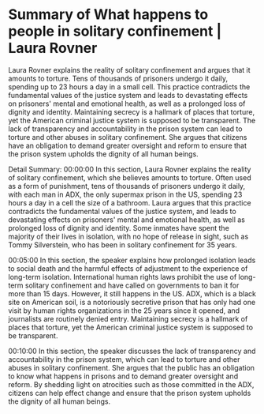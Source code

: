 # Summary of What happens to people in solitary confinement | Laura Rovner

Laura Rovner explains the reality of solitary confinement and argues that it amounts to torture. Tens of thousands of prisoners undergo it daily, spending up to 23 hours a day in a small cell. This practice contradicts the fundamental values of the justice system and leads to devastating effects on prisoners' mental and emotional health, as well as a prolonged loss of dignity and identity. Maintaining secrecy is a hallmark of places that torture, yet the American criminal justice system is supposed to be transparent. The lack of transparency and accountability in the prison system can lead to torture and other abuses in solitary confinement. She argues that citizens have an obligation to demand greater oversight and reform to ensure that the prison system upholds the dignity of all human beings.

Detail Summary: 
00:00:00
In this section, Laura Rovner explains the reality of solitary confinement, which she believes amounts to torture. Often used as a form of punishment, tens of thousands of prisoners undergo it daily, with each man in ADX, the only supermax prison in the US, spending 23 hours a day in a cell the size of a bathroom. Laura argues that this practice contradicts the fundamental values of the justice system, and leads to devastating effects on prisoners' mental and emotional health, as well as prolonged loss of dignity and identity. Some inmates have spent the majority of their lives in isolation, with no hope of release in sight, such as Tommy Silverstein, who has been in solitary confinement for 35 years.

00:05:00
In this section, the speaker explains how prolonged isolation leads to social death and the harmful effects of adjustment to the experience of long-term isolation. International human rights laws prohibit the use of long-term solitary confinement and have called on governments to ban it for more than 15 days. However, it still happens in the US. ADX, which is a black site on American soil, is a notoriously secretive prison that has only had one visit by human rights organizations in the 25 years since it opened, and journalists are routinely denied entry. Maintaining secrecy is a hallmark of places that torture, yet the American criminal justice system is supposed to be transparent.

00:10:00
In this section, the speaker discusses the lack of transparency and accountability in the prison system, which can lead to torture and other abuses in solitary confinement. She argues that the public has an obligation to know what happens in prisons and to demand greater oversight and reform. By shedding light on atrocities such as those committed in the ADX, citizens can help effect change and ensure that the prison system upholds the dignity of all human beings.

